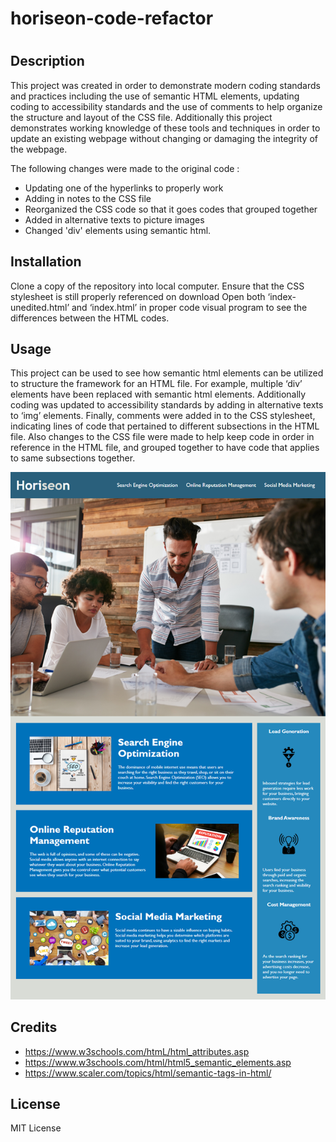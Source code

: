 # horiseon-code-refactor

# <Refactoring-Horiseon>

## Description

This project was created in order to demonstrate modern coding standards and practices including the use of semantic HTML elements, updating coding to accessibility standards and the use of comments to help organize the structure and layout of the CSS file. Additionally this project demonstrates working knowledge of these tools and techniques in order to update an existing webpage without changing or damaging the integrity of the webpage. 

The following changes were made to the original code :

- Updating one of the hyperlinks to properly work
- Adding in notes to the CSS file
- Reorganized the CSS code so that it goes codes that grouped together
- Added in alternative texts to picture images
- Changed 'div' elements using semantic html.


## Installation

Clone a copy of the repository into local computer.
Ensure that the CSS stylesheet is still properly referenced on download
Open both ‘index-unedited.html’ and ‘index.html’ in proper code visual program to see the differences between the HTML codes. 

## Usage

This project can be used to see how semantic html elements can be utilized to structure the framework for an HTML file. For example, multiple ‘div’ elements have been replaced with semantic html elements. Additionally coding was updated to accessibility standards by adding in alternative texts to ‘img’ elements. Finally, comments were added in to the CSS stylesheet, indicating lines of code that pertained to different subsections in the HTML file. Also changes to the CSS file were made to help keep code in order in reference in the HTML file, and grouped together to have code that applies to same subsections together.

![screenshot of the live webpage](Assets//screenshot.png)



## Credits
* https://www.w3schools.com/htmL/html_attributes.asp
* https://www.w3schools.com/html/html5_semantic_elements.asp
* https://www.scaler.com/topics/html/semantic-tags-in-html/



## License

MIT License

